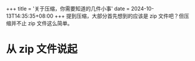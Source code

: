 +++
title = '关于压缩，你需要知道的几件小事'
date = 2024-10-13T14:35:35+08:00
+++
提到压缩，大部分首先想到的应该是 zip 文件吧？但压缩并不止 zip 文件这么简单。
<!--more-->
# 从 zip 文件说起

